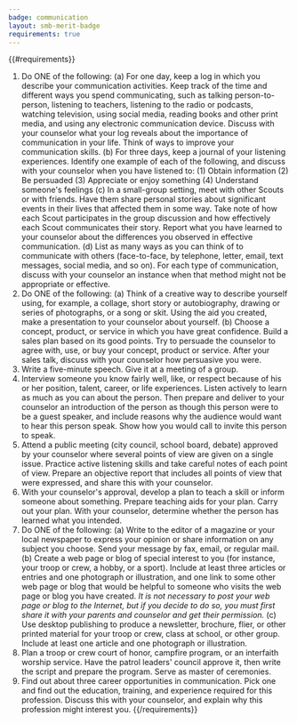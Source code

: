 ```yaml
---
badge: communication
layout: smb-merit-badge
requirements: true
---
```


{{#requirements}}
1. Do ONE of the following:
    (a) For one day, keep a log in which you describe your communication activities. Keep track of the time and different ways you spend communicating, such as talking person-to-person, listening to teachers, listening to the radio or podcasts, watching television, using social media, reading books and other print media, and using any electronic communication device. Discuss with your counselor what your log reveals about the importance of communication in your life. Think of ways to improve your communication skills.
    (b) For three days, keep a journal of your listening experiences. Identify one example of each of the following, and discuss with your counselor when you have listened to:
        (1) Obtain information
        (2) Be persuaded
        (3) Appreciate or enjoy something
        (4) Understand someone's feelings
    (c) In a small-group setting, meet with other Scouts or with friends. Have them share personal stories about significant events in their lives that affected them in some way. Take note of how each Scout participates in the group discussion and how effectively each Scout communicates their story. Report what you have learned to your counselor about the differences you observed in effective communication.
    (d) List as many ways as you can think of to communicate with others (face-to-face, by telephone, letter, email, text messages, social media, and so on). For each type of communication, discuss with your counselor an instance when that method might not be appropriate or effective.
2. Do ONE of the following:
    (a) Think of a creative way to describe yourself using, for example, a collage, short story or autobiography, drawing or series of photographs, or a song or skit. Using the aid you created, make a presentation to your counselor about yourself.
    (b) Choose a concept, product, or service in which you have great confidence. Build a sales plan based on its good points. Try to persuade the counselor to agree with, use, or buy your concept, product or service. After your sales talk, discuss with your counselor how persuasive you were.
3. Write a five-minute speech. Give it at a meeting of a group.
4. Interview someone you know fairly well, like, or respect because of his or her position, talent, career, or life experiences. Listen actively to learn as much as you can about the person. Then prepare and deliver to your counselor an introduction of the person as though this person were to be a guest speaker, and include reasons why the audience would want to hear this person speak. Show how you would call to invite this person to speak.
5. Attend a public meeting (city council, school board, debate) approved by your counselor where several points of view are given on a single issue. Practice active listening skills and take careful notes of each point of view. Prepare an objective report that includes all points of view that were expressed, and share this with your counselor.
6. With your counselor's approval, develop a plan to teach a skill or inform someone about something. Prepare teaching aids for your plan. Carry out your plan. With your counselor, determine whether the person has learned what you intended.
7. Do ONE of the following:
    (a) Write to the editor of a magazine or your local newspaper to express your opinion or share information on any subject you choose. Send your message by fax, email, or regular mail.
    (b) Create a web page or blog of special interest to you (for instance, your troop or crew, a hobby, or a sport). Include at least three articles or entries and one photograph or illustration, and one link to some other web page or blog that would be helpful to someone who visits the web page or blog you have created. *It is not necessary to post your web page or blog to the Internet, but if you decide to do so, you must first share it with your parents and counselor and get their permission.*
    (c) Use desktop publishing to produce a newsletter, brochure, flier, or other printed material for your troop or crew, class at school, or other group. Include at least one article and one photograph or illustration.
8. Plan a troop or crew court of honor, campfire program, or an interfaith worship service. Have the patrol leaders' council approve it, then write the script and prepare the program. Serve as master of ceremonies.
9. Find out about three career opportunities in communication. Pick one and find out the education, training, and experience required for this profession. Discuss this with your counselor, and explain why this profession might interest you.
{{/requirements}}
